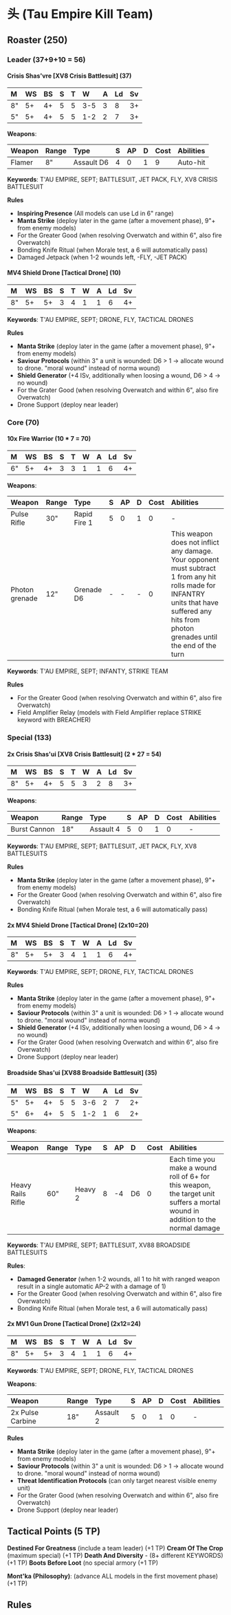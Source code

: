# 头 (Tau Empire Kill Team)

## Roaster (250)

### Leader (37+9+10 = 56)

#### Crisis Shas'vre [XV8 Crisis Battlesuit] (37)

|M|WS|BS|S|T|W|A|Ld|Sv|
|:---|:---|:---|:---|:---|:---|:---|:---|:---|
|8"|5+|4+|5|5|3-5|3|8|3+|
|5"|5+|4+|5|5|1-2|2|7|3+|

**Weapons**:

|Weapon|Range|Type|S|AP|D|Cost|Abilities|
|:---|:---|:---|:---|:---|:---|:---|:---|
|Flamer|8"|Assault D6|4|0|1|9|Auto-hit|

**Keywords**: T'AU EMPIRE, SEPT; BATTLESUIT, JET PACK, FLY, XV8 CRISIS BATTLESUIT

**Rules**
* **Inspiring Presence** (All models can use Ld in 6" range)
* **Manta Strike** (deploy later in the game (after a movement phase), 9"+ from enemy models)
* For the Greater Good (when resolving Overwatch and within 6", also fire Overwatch)
* Bonding Knife Ritual (when Morale test, a 6 will automatically pass)
* Damaged Jetpack (when 1-2 wounds left, -FLY, -JET PACK)

#### MV4 Shield Drone [Tactical Drone] (10)

|M|WS|BS|S|T|W|A|Ld|Sv|
|:---|:---|:---|:---|:---|:---|:---|:---|:---|
|8"|5+|5+|3|4|1|1|6|4+|

**Keywords**: T'AU EMPIRE, SEPT; DRONE, FLY, TACTICAL DRONES

**Rules**
* **Manta Strike** (deploy later in the game (after a movement phase), 9"+ from enemy models)
* **Saviour Protocols** (within 3" a unit is wounded: D6 > 1 -> allocate wound to drone. "moral wound" instead of norma wound)
* **Shield Generator** (+4 ISv, additionally when loosing a wound, D6 > 4 -> no wound)
* For the Grater Good (when resolving Overwatch and within 6", also fire Overwatch)
* Drone Support (deploy near leader)


### Core (70)

#### 10x Fire Warrior (10 * 7 = 70)

|M|WS|BS|S|T|W|A|Ld|Sv|
|:---|:---|:---|:---|:---|:---|:---|:---|:---|
|6"|5+|4+|3|3|1|1|6|4+|

**Weapons**:

|Weapon|Range|Type|S|AP|D|Cost|Abilities|
|:---|:---|:---|:---|:---|:---|:---|:---|
|Pulse Rifle|30"|Rapid Fire 1|5|0|1|0|-|
|Photon grenade|12"|Grenade D6|-|-|-|0|This weapon does not inflict any damage. Your opponent must subtract 1 from any hit rolls made for INFANTRY units that have suffered any hits from photon grenades until the end of the turn|

**Keywords**: T'AU EMPIRE, SEPT; INFANTY, STRIKE TEAM

**Rules**
* For the Greater Good (when resolving Overwatch and within 6", also fire Overwatch)
* Field Amplifier Relay (models with Field Amplifier replace STRIKE keyword with BREACHER)


### Special (133)

#### 2x Crisis Shas'ui [XV8 Crisis Battlesuit] (2 * 27 = 54)

|M|WS|BS|S|T|W|A|Ld|Sv|
|:---|:---|:---|:---|:---|:---|:---|:---|:---|
|8"|5+|4+|5|5|3|2|8|3+|

**Weapons**:

|Weapon|Range|Type|S|AP|D|Cost|Abilities|
|:---|:---|:---|:---|:---|:---|:---|:---|
|Burst Cannon|18"|Assault 4|5|0|1|0|-|

**Keywords**: T'AU EMPIRE, SEPT; BATTLESUIT, JET PACK, FLY, XV8 BATTLESUITS

**Rules**
* **Manta Strike** (deploy later in the game (after a movement phase), 9"+ from enemy models)
* For the Greater Good (when resolving Overwatch and within 6", also fire Overwatch)
* Bonding Knife Ritual (when Morale test, a 6 will automatically pass)

#### 2x MV4 Shield Drone [Tactical Drone] (2x10=20)

|M|WS|BS|S|T|W|A|Ld|Sv|
|:---|:---|:---|:---|:---|:---|:---|:---|:---|
|8"|5+|5+|3|4|1|1|6|4+|

**Keywords**: T'AU EMPIRE, SEPT; DRONE, FLY, TACTICAL DRONES

**Rules**
* **Manta Strike** (deploy later in the game (after a movement phase), 9"+ from enemy models)
* **Saviour Protocols** (within 3" a unit is wounded: D6 > 1 -> allocate wound to drone. "moral wound" instead of norma wound)
* **Shield Generator** (+4 ISv, additionally when loosing a wound, D6 > 4 -> no wound)
* For the Grater Good (when resolving Overwatch and within 6", also fire Overwatch)
* Drone Support (deploy near leader)


#### Broadside Shas'ui [XV88 Broadside Battlesuit] (35)

|M|WS|BS|S|T|W|A|Ld|Sv|
|:---|:---|:---|:---|:---|:---|:---|:---|:---|
|5"|5+|4+|5|5|3-6|2|7|2+|
|5"|6+|4+|5|5|1-2|1|6|2+|

**Weapons**:

|Weapon|Range|Type|S|AP|D|Cost|Abilities|
|:---|:---|:---|:---|:---|:---|:---|:---|
|Heavy Rails Rifle|60"|Heavy 2|8|-4|D6|0|Each time you make a wound roll of 6+ for this weapon, the target unit suffers a mortal wound in addition to the normal damage|

**Keywords**: T'AU EMPIRE, SEPT; BATTLESUIT, XV88 BROADSIDE BATTLESUITS

**Rules**:
* **Damaged Generator** (when 1-2 wounds, all 1 to hit with ranged weapon result in a single automatic AP-2 with a damage of 1)
* For the Greater Good (when resolving Overwatch and within 6", also fire Overwatch)
* Bonding Knife Ritual (when Morale test, a 6 will automatically pass)

#### 2x MV1 Gun Drone [Tactical Drone] (2x12=24)

|M|WS|BS|S|T|W|A|Ld|Sv|
|:---|:---|:---|:---|:---|:---|:---|:---|:---|
|8"|5+|5+|3|4|1|1|6|4+|

**Keywords**: T'AU EMPIRE, SEPT; DRONE, FLY, TACTICAL DRONES

**Weapons**:

|Weapon|Range|Type|S|AP|D|Cost|Abilities|
|:---|:---|:---|:---|:---|:---|:---|:---|
|2x Pulse Carbine|18"|Assault 2|5|0|1|0|-|

**Rules**
* **Manta Strike** (deploy later in the game (after a movement phase), 9"+ from enemy models)
* **Saviour Protocols** (within 3" a unit is wounded: D6 > 1 -> allocate wound to drone. "moral wound" instead of norma wound)
* **Threat Identification Protocols** (can only target nearest visible enemy unit)
* For the Grater Good (when resolving Overwatch and within 6", also fire Overwatch)
* Drone Support (deploy near leader)


## Tactical Points (5 TP)

**Destined For Greatness** (include a team leader) (+1 TP)
**Cream Of The Crop** (maximum special) (+1 TP) 
**Death And Diversity** - (8+ different KEYWORDS) (+1 TP)
**Boots Before Loot** (no special armory (+1 TP)

**Mont'ka (Philosophy)**: (advance ALL models in the first movement phase) (+1 TP)

## Rules
